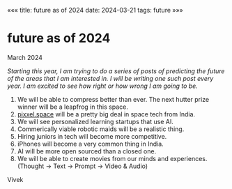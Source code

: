 «««
title: future as of 2024
date: 2024-03-21
tags: future
»»»

# future as of 2024

March 2024

<i>Starting this year, I am trying to do a series of posts of predicting the future of the areas that I am interested in. I will be writing one such post every year. I am excited to see how right or how wrong I am going to be.</i>

1. We will be able to compress better than ever. The next hutter prize winner will be a leapfrog in this space.
2. [pixxel.space](https://www.pixxel.space/) will be a pretty big deal in space tech from India.
3. We will see personalized learning startups that use AI.
4. Commerically viable robotic maids will be a realistic thing.
5. Hiring juniors in tech will become more competitive.
6. iPhones will become a very common thing in India.
7. AI will be more open sourced than a closed one.
8. We will be able to create movies from our minds and experiences. (Thought -> Text -> Prompt -> Video & Audio)

Vivek
